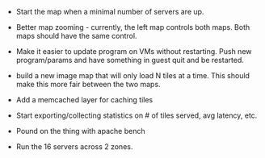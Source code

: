 * Start the map when a minimal number of servers are up.

* Better map zooming - currently, the left map controls both maps. Both maps
should have the same control.

* Make it easier to update program on VMs without restarting.  Push new
program/params and have something in guest quit and be restarted.

* build a new image map that will only load N tiles at a time. This should make
this more fair between the two maps.

* Add a memcached layer for caching tiles

* Start exporting/collecting statistics on # of tiles served, avg latency, etc.

* Pound on the thing with apache bench

* Run the 16 servers across 2 zones.
